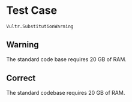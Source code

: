 # Test Case

    Vultr.SubstitutionWarning

## Warning

The standard code base requires 20 GB of RAM.

## Correct

The standard codebase requires 20 GB of RAM.
